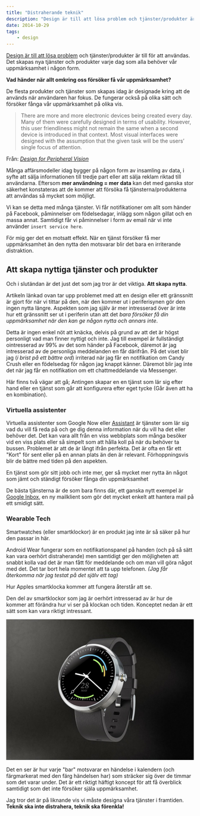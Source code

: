 ```yaml
---
title: "Distraherande teknik"
description: "Design är till att lösa problem och tjänster/produkter är till för att användas. Det skapas nya tjänster och produkter varje dag som alla…"
date: 2014-10-29
tags:
    - design
---
```


[Design är till att lösa problem](https://gustavlindqvist.se/2014/02/25/vad-ar-design/) och tjänster/produkter är till
för att användas. Det skapas nya tjänster och produkter varje dag som alla behöver vår uppmärksamhet i någon form.

**Vad händer när allt omkring oss försöker få vår uppmärksamhet?**

De flesta produkter och tjänster som skapas idag är designade kring att de används när användaren har fokus. De fungerar också på olika sätt och försöker fånga vår uppmärksamhet på olika vis.

> There are more and more electronic devices being created every day. Many of them were carefully designed in terms of usability. However, this user friendliness might not remain the same when a second device is introduced in that context. Most visual interfaces were designed with the assumption that the given task will be the users’ single focus of attention.

Från: [_Design for Peripheral Vision_](http://www.andrew.cmu.edu/user/monchu/Monchu_Proposal.pdf)

Många affärsmodeller idag bygger på någon form av insamling av data, i syfte att sälja informationen till tredje part eller att sälja reklam riktad till användarna. Eftersom **mer användning = mer data** kan det med ganska stor säkerhet konstateras att de kommer att försöka få tjänsterna/produkterna att användas så mycket som möjligt.

Vi kan se detta med många tjänster. Vi får notifikationer om allt som händer på Facebook, påminnelser om födelsedagar, inlägg som någon gillat och en massa annat. Samtidigt får vi påminnelser i form av email när vi inte använder `insert service here`.

För mig ger det en motsatt effekt. När en tjänst försöker få mer uppmärksamhet än den nytta den motsvarar blir det bara en irriterande distraktion.

## Att skapa nyttiga tjänster och produkter

Och i slutändan är det just det som jag tror är det viktiga. **Att skapa nytta**.

Artikeln länkad ovan tar upp problemet med att en design eller ett gränssnitt är gjort för när vi tittar på den, när den kommer ut i periferisynen gör den ingen nytta längre. Aspekten som jag själv är mer intresserad över är inte hur ett gränssnitt ser ut i periferin utan att det _bara försöker få din uppmärksamhet när den kan ge någon nytta och annars inte_.

Detta är ingen enkel nöt att knäcka, delvis på grund av att det är högst personligt vad man finner nyttigt och inte. Jag till exempel är fullständigt ointresserad av 99% av det som händer på Facebook, däremot är jag intresserad av de personliga meddelanden en får därifrån. På det viset blir jag (_i brist på ett bättre ord_) irriterad när jag får en notifikation om Candy Crush eller en födelsedag för någon jag knappt känner. Däremot blir jag inte det när jag får en notifikation om ett chattmeddelande via Messenger.

Här finns två vägar att gå; Antingen skapar en en tjänst som lär sig efter hand eller en tjänst som går att konfigurera efter eget tycke (Går även att ha en kombination).

### Virtuella assistenter

Virtuella assistenter som Google Now eller [Assistant](https://play.google.com/store/apps/details?id=com.speaktoit.assistant) är tjänster som lär sig vad du vill få reda på och ge dig denna information när du vill ha det eller behöver det. Det kan vara allt från en viss webbplats som många besöker vid en viss plats eller så simpelt som att hålla koll på när du behöver ta bussen. Problemet är att de är långt ifrån perfekta. Det är ofta en får ett "Kort" för sent eller på en annan plats än den är relevant. Förhoppningsvis blir de bättre med tiden på den aspekten.

En tjänst som gör sitt jobb och inte mer, ger så mycket mer nytta än något som jämt och ständigt försöker fånga din uppmärksamhet

De bästa tjänsterna är de som bara finns där, ett ganska nytt exempel är [Google Inbox](https://inbox.google.com/), en ny mailklient som gör det mycket enkelt att hantera mail på ett smidigt sätt.

### Wearable Tech

Smartwatches (eller smartklockor) är en produkt jag inte är så säker på hur den passar in här.

Android Wear fungerar som en notifikationspanel på handen (och på så sätt kan vara oerhört distraherande) men samtidigt ger den möjligheten att snabbt kolla vad det är man fått för meddelande och om man vill göra något med det. Det tar bort hela momentet att ta upp telefonen. _(Jag får återkomma när jag testat på det själv ett tag)_

Hur Apples smartklocka kommer att fungera återstår att se.

Den del av smartklockor som jag är oerhört intresserad av är hur de kommer att förändra hur vi ser på klockan och tiden. Konceptet nedan är ett sätt som kan vara riktigt intressant.

![Android Wear koncept för events](5.jpg)

Det en ser är hur varje "bar" motsvarar en händelse i kalendern (och färgmarkerat med den färg händelsen har) som sträcker sig över de timmar som det varar under. Det är ett riktigt häftigt koncept för att få överblick samtidigt som det inte försöker själa uppmärksamhet.

Jag tror det är på liknande vis vi måste designa våra tjänster i framtiden. **Teknik ska inte distrahera, teknik ska förenkla!**
